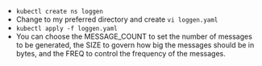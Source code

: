 - `kubectl create ns loggen`
- Change to my preferred directory and create `vi loggen.yaml`
- `kubectl apply -f loggen.yaml`
- You can choose the MESSAGE_COUNT to set the number of messages to be generated, the SIZE to govern how big the messages should be in bytes, and the FREQ to control the frequency of the messages. 